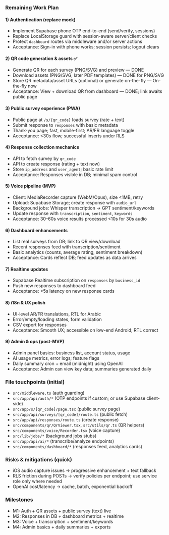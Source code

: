 ### Remaining Work Plan

#### 1) Authentication (replace mock)
- Implement Supabase phone OTP end-to-end (send/verify, sessions)
- Replace LocalStorage guard with session-aware server/client checks
- Protect `dashboard` routes via middleware and/or server actions
- Acceptance: Sign-in with phone works; session persists; logout clears

#### 2) QR code generation & assets ✅
- Generate QR for each survey (PNG/SVG) and preview — DONE
- Download assets (PNG/SVG; later PDF templates) — DONE for PNG/SVG
- Store QR metadata/asset URLs (optional) or generate on-the-fly — On-the-fly now
- Acceptance: View + download QR from dashboard — DONE; link awaits public page

#### 3) Public survey experience (PWA)
- Public page at `/s/{qr_code}` loads survey (rate + text)
- Submit response to `responses` with basic metadata
- Thank-you page; fast, mobile-first; AR/FR language toggle
- Acceptance: <30s flow; successful inserts under RLS

#### 4) Response collection mechanics
- API to fetch survey by `qr_code`
- API to create response (rating + text now)
- Store `ip_address` and `user_agent`; basic rate limit
- Acceptance: Responses visible in DB; minimal spam control

#### 5) Voice pipeline (MVP)
- Client: MediaRecorder capture (WebM/Opus), size <1MB, retry
- Upload: Supabase Storage; create response with `audio_url`
- Background jobs: Whisper transcription → GPT sentiment/keywords
- Update response with `transcription`, `sentiment`, `keywords`
- Acceptance: 30–60s voice results processed <10s for 30s audio

#### 6) Dashboard enhancements
- List real surveys from DB; link to QR view/download
- Recent responses feed with transcription/sentiment
- Basic analytics (counts, average rating, sentiment breakdown)
- Acceptance: Cards reflect DB; feed updates as data arrives

#### 7) Realtime updates
- Supabase Realtime subscription on `responses` by `business_id`
- Push new responses to dashboard feed
- Acceptance: <5s latency on new response cards

#### 8) i18n & UX polish
- UI-level AR/FR translations, RTL for Arabic
- Error/empty/loading states, form validation
- CSV export for responses
- Acceptance: Smooth UX; accessible on low-end Android; RTL correct

#### 9) Admin & ops (post-MVP)
- Admin panel basics: business list, account status, usage
- AI usage metrics, error logs; feature flags
- Daily summary cron + email (midnight) using OpenAI
- Acceptance: Admin can view key data; summaries generated daily

### File touchpoints (initial)
- `src/middleware.ts` (auth guarding)
- `src/app/api/auth/*` (OTP endpoints if custom; or use Supabase client-side)
- `src/app/s/[qr_code]/page.tsx` (public survey page)
- `src/app/api/surveys/[qr_code]/route.ts` (public fetch)
- `src/app/api/responses/route.ts` (create response)
- `src/components/qr/QrViewer.tsx`, `src/utils/qr.ts` (QR helpers)
- `src/components/voice/Recorder.tsx` (voice capture)
- `src/lib/jobs/*` (background jobs stubs)
- `src/app/api/ai/*` (transcribe/analyze endpoints)
- `src/components/dashboard/*` (responses feed, analytics cards)

### Risks & mitigations (quick)
- iOS audio capture issues → progressive enhancement + text fallback
- RLS friction during POSTs → verify policies per endpoint; use service role only where needed
- OpenAI cost/latency → cache, batch, exponential backoff

### Milestones
- M1: Auth + QR assets + public survey (text) live
- M2: Responses in DB + dashboard metrics + realtime
- M3: Voice + transcription + sentiment/keywords
- M4: Admin basics + daily summaries + exports

